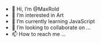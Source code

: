 - 👋 Hi, I’m @MaxRold
- 👀 I’m interested in Art
- 🌱 I’m currently learning JavaScript
- 💞️ I’m looking to collaborate on ...
- 📫 How to reach me ...

<!---
MaxRold/MaxRold is a ✨ special ✨ repository because its `README.md` (this file) appears on your GitHub profile.
You can click the Preview link to take a look at your changes.
--->
